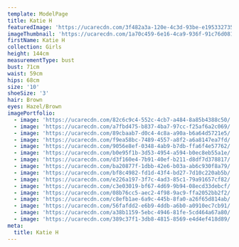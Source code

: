 ```yaml
---
template: ModelPage
title: Katie H
featuredImage: 'https://ucarecdn.com/3f482a3a-120e-4c3d-93be-e19533273509/'
imageThumbnail: 'https://ucarecdn.com/1a70c459-6e16-4ca9-936f-91c76d08173b/'
firstName: Katie H
collection: Girls
height: 144cm
measurementType: bust
bust: 71cm
waist: 59cm
hips: 68cm
size: '10'
shoeSize: '3'
hair: Brown
eyes: Hazel/Brown
imagePortfolio:
  - image: 'https://ucarecdn.com/82c6c9c4-552c-4cb7-a484-8a85b4388c50/'
  - image: 'https://ucarecdn.com/a7fbd475-b837-4ba7-97cc-f25af6a2c069/'
  - image: 'https://ucarecdn.com/89cbaab7-d0c4-4c8a-a90a-b6a64d5721e5/'
  - image: 'https://ucarecdn.com/f9ea58bc-7489-4557-a8f2-a6a8147ea7fd/'
  - image: 'https://ucarecdn.com/9056e8ef-0348-4ab9-b7db-ffa6f4e57762/'
  - image: 'https://ucarecdn.com/b0e95f1b-3d53-4954-a594-b0ec8eb55a1e/'
  - image: 'https://ucarecdn.com/d3f160e4-7b91-40ef-b211-d8df7d378817/'
  - image: 'https://ucarecdn.com/ba20877f-1dbb-42e6-b03a-ab6c930f8a79/'
  - image: 'https://ucarecdn.com/bf8c4982-fd1d-43f4-bd27-7d10c220ab5b/'
  - image: 'https://ucarecdn.com/e226a197-3f7c-4ad3-85c1-79a91657cf82/'
  - image: 'https://ucarecdn.com/c3e03019-bf67-4d69-9b94-08ecd33debcf/'
  - image: 'https://ucarecdn.com/08b76cc5-aec2-4f98-9ac9-ffa2052bb2f2/'
  - image: 'https://ucarecdn.com/c8efb1ae-6a9c-445b-8fa0-a26f65d814ab/'
  - image: 'https://ucarecdn.com/56fafdd2-e6b9-4ddb-a6b0-a0910ec7cb91/'
  - image: 'https://ucarecdn.com/a38b1159-5ebc-4946-81fe-5cd464a67a80/'
  - image: 'https://ucarecdn.com/389c37f1-3db8-4815-8569-e4d4ef418d89/'
meta:
  title: Katie H
---
```


